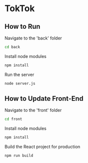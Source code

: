 # TokTok

## How to Run

Navigate to the 'back' folder

```sh
cd back
```

Install node modules

```sh
npm install
```

Run the server

```sh
node server.js
```

## How to Update Front-End

Navigate to the 'front' folder

```sh
cd front
```

Install node modules

```sh
npm install
```

Build the React project for production

```sh
npm run build
```
